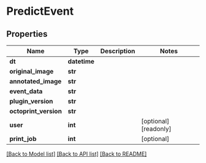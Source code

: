 # PredictEvent

## Properties
Name | Type | Description | Notes
------------ | ------------- | ------------- | -------------
**dt** | **datetime** |  | 
**original_image** | **str** |  | 
**annotated_image** | **str** |  | 
**event_data** | **str** |  | 
**plugin_version** | **str** |  | 
**octoprint_version** | **str** |  | 
**user** | **int** |  | [optional] [readonly] 
**print_job** | **int** |  | [optional] 

[[Back to Model list]](../README.md#documentation-for-models) [[Back to API list]](../README.md#documentation-for-api-endpoints) [[Back to README]](../README.md)



